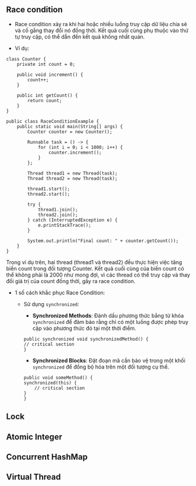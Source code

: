 ## Race condition

- Race condition xảy ra khi hai hoặc nhiều luồng truy cập dữ liệu chia sẻ và cố gắng thay đổi nó đồng thời. Kết quả cuối cùng phụ thuộc vào thứ tự truy cập, có thể dẫn đến kết quả không nhất quán.

- Ví dụ:

```
class Counter {
    private int count = 0;

    public void increment() {
        count++;
    }

    public int getCount() {
        return count;
    }
}
```

```
public class RaceConditionExample {
    public static void main(String[] args) {
        Counter counter = new Counter();

        Runnable task = () -> {
            for (int i = 0; i < 1000; i++) {
                counter.increment();
            }
        };

        Thread thread1 = new Thread(task);
        Thread thread2 = new Thread(task);

        thread1.start();
        thread2.start();

        try {
            thread1.join();
            thread2.join();
        } catch (InterruptedException e) {
            e.printStackTrace();
        }

        System.out.println("Final count: " + counter.getCount());
    }
}
```

Trong ví dụ trên, hai thread (thread1 và thread2) đều thực hiện việc tăng biến count trong đối tượng Counter. Kết quả cuối cùng của biến count có thể không phải là 2000 như mong đợi, vì các thread có thể truy cập và thay đổi giá trị của count đồng thời, gây ra race condition.

- 1 số cách khắc phục Race Condition:

  - Sử dụng `synchronized`:

    - **Synchronized Methods**: Đánh dấu phương thức bằng từ khóa `synchronized` để đảm bảo rằng chỉ có một luồng được phép truy cập vào phương thức đó tại một thời điểm.

    ```
    public synchronized void synchronizedMethod() {
    // critical section
    }
    ```

    - **Synchronized Blocks**: Đặt đoạn mã cần bảo vệ trong một khối `synchronized` để đồng bộ hóa trên một đối tượng cụ thể.

    ```
    public void someMethod() {
    synchronized(this) {
        // critical section
    }
    }
    ```

## Lock

## Atomic Integer

## Concurrent HashMap

## Virtual Thread
